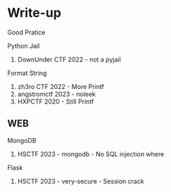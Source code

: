 # Write-up
Good Pratice

Python Jail
1. DownUnder CTF 2022 - not a pyjail

Format String
1. zh3ro CTF 2022 - More Printf
2. angstromctf 2023 - noleek
3. HXPCTF 2020 - Still Printf 

## WEB

MongoDB
1. HSCTF 2023 - mongodb - No SQL injection where

Flask 
1. HSCTF 2023 - very-secure - Session crack
